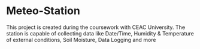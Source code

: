 # Meteo-Station
This project is created during the coursework with CEAC University. The station is capable of collecting data like Date/Time, Humidity &amp; Temperature of external conditions, Soil Moisture, Data Logging and more
